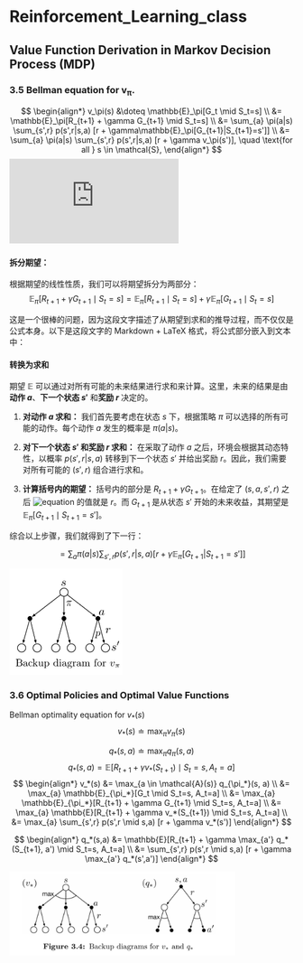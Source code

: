 
# Reinforcement_Learning_class

## Value Function Derivation in Markov Decision Process (MDP)

### 3.5 Bellman equation for v<sub>π</sub>.


$$
\begin{align*}
v_\pi(s) &\doteq \mathbb{E}_\pi[G_t \mid S_t=s] \\
&= \mathbb{E}_\pi[R_{t+1} + \gamma G_{t+1} \mid S_t=s] \\
&= \sum_{a} \pi(a|s) \sum_{s',r} p(s',r|s,a) [r + \gamma\mathbb{E}_\pi[G_{t+1}|S_{t+1}=s']] \\
&= \sum_{a} \pi(a|s) \sum_{s',r} p(s',r|s,a) [r + \gamma v_\pi(s')], \quad \text{for all } s \in \mathcal{S},
\end{align*}
$$
![v_pi equation](https://latex.codecogs.com/svg.latex?%5Cbegin%7Bsplit%7D%5Cbegin%7Baligned%7D%20v_%5Cpi%28s%29%20%26%5Cdoteq%20%5Cmathbb%7BE%7D_%5Cpi%5BG_t%7CS_t%3Ds%5D%20%5C%5C%20%26%3D%20%5Cmathbb%7BE%7D_%5Cpi%5BR_%7Bt%2B1%7D%20%2B%20%5Cgamma%20G_%7Bt%2B1%7D%7CS_t%3Ds%5D%20%28%E7%94%B1%20%283.9%29%29%20%5C%5C%20%26%3D%20%5Csum_a%5Cpi%28a%7Cs%29%20%5Csum_%7Bs%5E%5Cprime%7D%5Csum_r%20p%28s%5E%5Cprime%2Cr%7Cs%2Ca%29%20%5Cleft%5Br%2B%5Cgamma%5Cmathbb%7BE%7D_%5Cpi%5BG_%7Bt%2B1%7D%7CS_%7Bt%2B1%7D%3Ds%5E%5Cprime%5Cright%5D%20%5C%5C%20%26%3D%20%5Csum_a%5Cpi%28a%7Cs%29%20%5Csum_%7Bs%5E%5Cprime%2Cr%7Dp%28s%5E%5Cprime%2Cr%7Cs%2Ca%29%5Br%2B%5Cgamma%20v_%5Cpi%28s%5E%5Cprime%29%5D%2C%20%E5%AF%B9%E6%89%80%E6%9C%89%20s%5Cin%5Cmathcal%7BS%7D%20%5Cend%7Baligned%7D%5Cend%7Bsplit%7D)

#### 拆分期望：
根据期望的线性性质，我们可以将期望拆分为两部分：
$$
\mathbb{E}_\pi[R_{t+1} + \gamma G_{t+1} \mid S_t=s] = \mathbb{E}_\pi[R_{t+1} \mid S_t=s] + \gamma \mathbb{E}_\pi[G_{t+1} \mid S_t=s]
$$

这是一个很棒的问题，因为这段文字描述了从期望到求和的推导过程，而不仅仅是公式本身。以下是这段文字的 Markdown + LaTeX 格式，将公式部分嵌入到文本中：

#### 转换为求和

期望 $\mathbb{E}$ 可以通过对所有可能的未来结果进行求和来计算。这里，未来的结果是由**动作 $a$**、**下一个状态 $s'$** 和**奖励 $r$** 决定的。

1.  **对动作 $a$ 求和：** 我们首先要考虑在状态 $s$ 下，根据策略 $\pi$ 可以选择的所有可能的动作。每个动作 $a$ 发生的概率是 $\pi(a|s)$。

2.  **对下一个状态 $s'$ 和奖励 $r$ 求和：** 在采取了动作 $a$ 之后，环境会根据其动态特性，以概率 $p(s',r|s,a)$ 转移到下一个状态 $s'$ 并给出奖励 $r$。因此，我们需要对所有可能的 $(s',r)$ 组合进行求和。

3.  **计算括号内的期望：** 括号内的部分是 $R_{t+1} + \gamma G_{t+1}$。在给定了 $(s,a,s',r)$ 之后 ![equation](https://latex.codecogs.com/png.image?\dpi{110}R_{t+1} ) 的值就是 $r$。而 $G_{t+1}$ 是从状态 $s'$ 开始的未来收益，其期望是 $\mathbb{E}_\pi[G_{t+1} \mid S_{t+1}=s']$。

综合以上步骤，我们就得到了下一行：

$$= \sum_{a} \pi(a|s) \sum_{s',r} p(s',r|s,a) [r + \gamma\mathbb{E}_\pi[G_{t+1}|S_{t+1}=s']]$$


<img src="backup_diagam_bellman.png" alt="State Transition Example" width="200"/>

### 3.6 Optimal Policies and Optimal Value Functions
 Bellman optimality equation for $v_*(s)$
$$
v_*(s) \doteq \max_\pi v_\pi(s)
$$

$$
q_*(s,a) \doteq \max_\pi q_\pi(s,a)
$$
$$
q_*(s,a) = \mathbb{E}[R_{t+1} + \gamma v_*(S_{t+1}) \mid S_t=s, A_t=a]
$$
$$
\begin{align*}
v_*(s) &= \max_{a \in \mathcal{A}(s)} q_{\pi_*}(s, a) \\
&= \max_{a} \mathbb{E}_{\pi_*}[G_t \mid S_t=s, A_t=a] \\
&= \max_{a} \mathbb{E}_{\pi_*}[R_{t+1} + \gamma G_{t+1} \mid S_t=s, A_t=a] \\
&= \max_{a} \mathbb{E}[R_{t+1} + \gamma v_*(S_{t+1}) \mid S_t=s, A_t=a] \\
&= \max_{a} \sum_{s',r} p(s',r \mid s,a) [r + \gamma v_*(s')]
\end{align*}
$$

$$
\begin{align*}
q_*(s,a) &= \mathbb{E}[R_{t+1} + \gamma \max_{a'} q_*(S_{t+1}, a') \mid S_t=s, A_t=a] \\
&= \sum_{s',r} p(s',r \mid s,a) [r + \gamma \max_{a'} q_*(s',a')]
\end{align*}
$$

<img src="backup_v_best.png" alt="State Transition Example" width="400"/>